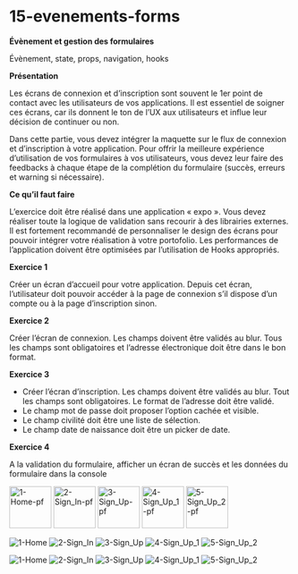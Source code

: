 # 15-evenements-forms

**Évènement et gestion des formulaires**

Évènement, state, props, navigation, hooks

**Présentation**

Les écrans de connexion et d’inscription sont souvent le 1er point de contact avec les utilisateurs de vos applications. Il est essentiel de 
soigner ces écrans, car ils donnent le ton de l’UX aux utilisateurs et influe leur décision de continuer ou non.

Dans cette partie, vous devez intégrer la maquette sur le flux de connexion et d’inscription à votre application.
Pour offrir la meilleure expérience d’utilisation de vos formulaires à vos utilisateurs, vous devez leur faire des feedbacks à chaque étape 
de la complétion du formulaire (succès, erreurs et warning si nécessaire).

**Ce qu’il faut faire**

L’exercice doit être réalisé dans une application « expo ». Vous devez réaliser toute la logique de validation sans recourir à des librairies 
externes. Il est fortement recommandé de personnaliser le design des écrans pour 
pouvoir intégrer votre réalisation à votre portofolio. Les performances de l’application doivent être optimisées par 
l’utilisation de Hooks appropriés.

**Exercice 1**

Créer un écran d’accueil pour votre application. Depuis cet écran, l’utilisateur doit pouvoir accéder à la page de connexion s’il dispose 
d’un compte ou à la page d’inscription sinon.

**Exercice 2**

Créer l’écran de connexion. Les champs doivent être validés au blur. Tous les champs sont obligatoires et l’adresse électronique doit être 
dans le bon format.

**Exercice 3**

- Créer l’écran d’inscription. Les champs doivent être validés au 
blur. Tout les champs sont obligatoires. Le format de l’adresse 
doit être validé.
- Le champ mot de passe doit proposer l’option cachée et visible.
- Le champ civilité doit être une liste de sélection.
- Le champ date de naissance doit être un picker de date.

**Exercice 4**

A la validation du formulaire, afficher un écran de succès et les données du formulaire dans la console


<img width="75" alt="1-Home-pf" src="https://user-images.githubusercontent.com/35977024/172328118-45967eea-82d1-4df1-9ec5-afae88c94d99.png">
<img width="75" alt="2-Sign_In-pf" src="https://user-images.githubusercontent.com/35977024/172328120-bc69315f-a29b-43b0-ba77-0498476b7854.png">
<img width="75" alt="3-Sign_Up-pf" src="https://user-images.githubusercontent.com/35977024/172328121-36dda52a-c43d-48cf-b7bd-8e09a2f95231.png">
<img width="75" alt="4-Sign_Up_1-pf" src="https://user-images.githubusercontent.com/35977024/172328123-5b0c7e7e-c60c-4189-91a7-449432b01a45.png">
<img width="75" alt="5-Sign_Up_2-pf" src="https://user-images.githubusercontent.com/35977024/172328125-a6abfe76-a01d-4846-8e4c-d0007dc400c3.png">

![1-Home](https://user-images.githubusercontent.com/35977024/172328118-45967eea-82d1-4df1-9ec5-afae88c94d99.png)
![2-Sign_In](https://user-images.githubusercontent.com/35977024/172328120-bc69315f-a29b-43b0-ba77-0498476b7854.png)
![3-Sign_Up](https://user-images.githubusercontent.com/35977024/172328121-36dda52a-c43d-48cf-b7bd-8e09a2f95231.png)
![4-Sign_Up_1](https://user-images.githubusercontent.com/35977024/172328123-5b0c7e7e-c60c-4189-91a7-449432b01a45.png)
![5-Sign_Up_2](https://user-images.githubusercontent.com/35977024/172328125-a6abfe76-a01d-4846-8e4c-d0007dc400c3.png)

![1-Home](https://user-images.githubusercontent.com/35977024/172326905-4ee55983-9986-4858-a936-c84e40118782.png)
![2-Sign_In](https://user-images.githubusercontent.com/35977024/172326937-d377c07e-cf93-4ddc-aaa4-f901d5c13301.png)
![3-Sign_Up](https://user-images.githubusercontent.com/35977024/172326953-5c332571-8325-44ff-b942-30d0f3833f8e.png)
![4-Sign_Up_1](https://user-images.githubusercontent.com/35977024/172326965-77119393-be3b-44e1-b01f-e62fa48e627f.png)
![5-Sign_Up_2](https://user-images.githubusercontent.com/35977024/172326973-667285f7-f9e1-4d90-b851-5eaf5fafdec3.png)
